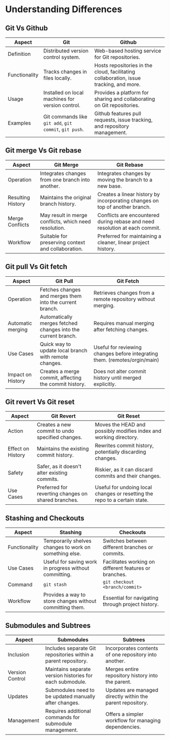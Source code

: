 # Understanding Differences

## Git Vs Github

| Aspect              | Git                                        | Github                                                    |
|---------------------|--------------------------------------------|-----------------------------------------------------------|
| Definition          | Distributed version control system.        | Web-based hosting service for Git repositories.           |
| Functionality      | Tracks changes in files locally.           | Hosts repositories in the cloud, facilitating collaboration, issue tracking, and more.|
| Usage               | Installed on local machines for version control. | Provides a platform for sharing and collaborating on Git repositories. |
| Examples            | Git commands like `git add`, `git commit`, `git push`. | Github features pull requests, issue tracking, and repository management. |


## Git merge Vs Git rebase

| Aspect                  | Git Merge                                               | Git Rebase                                             |
|-------------------------|----------------------------------------------------------|--------------------------------------------------------|
| Operation               | Integrates changes from one branch into another.         | Integrates changes by moving the branch to a new base. |
| Resulting History       | Maintains the original branch history.                  | Creates a linear history by incorporating changes on top of another branch.|
| Merge Conflicts         | May result in merge conflicts, which need resolution.   | Conflicts are encountered during rebase and need resolution at each commit. |
| Workflow                | Suitable for preserving context and collaboration.      | Preferred for maintaining a cleaner, linear project history.|


## Git pull Vs Git fetch

| Aspect                  | Git Pull                                                  | Git Fetch                                                 |
|-------------------------|-----------------------------------------------------------|-----------------------------------------------------------|
| Operation               | Fetches changes and merges them into the current branch. | Retrieves changes from a remote repository without merging.|
| Automatic merging       | Automatically merges fetched changes into the current branch. | Requires manual merging after fetching changes.          |
| Use Cases               | Quick way to update local branch with remote changes.    | Useful for reviewing changes before integrating them. (remotes/orgin/main)    |
| Impact on History       | Creates a merge commit, affecting the commit history.    | Does not alter commit history until merged explicitly.    |


## Git revert Vs Git reset

| Aspect                  | Git Revert                                               | Git Reset                                               |
|-------------------------|----------------------------------------------------------|---------------------------------------------------------|
| Action                  | Creates a new commit to undo specified changes.          | Moves the HEAD and possibly modifies index and working directory.|
| Effect on History       | Maintains the existing commit history.                   | Rewrites commit history, potentially discarding changes. |
| Safety                  | Safer, as it doesn't alter existing commits.             | Riskier, as it can discard commits and their changes.   |
| Use Cases               | Preferred for reverting changes on shared branches.      | Useful for undoing local changes or resetting the repo to a certain state. |

## Stashing and Checkouts

| Aspect                  | Stashing                                                  | Checkouts                                                |
|-------------------------|-----------------------------------------------------------|-----------------------------------------------------------|
| Functionality           | Temporarily shelves changes to work on something else.    | Switches between different branches or commits.          |
| Use Cases               | Useful for saving work in progress without committing.    | Facilitates working on different features or branches.   |
| Command                 | `git stash`                                              | `git checkout <branch/commit>`                           |
| Workflow                | Provides a way to store changes without committing them. | Essential for navigating through project history.        |

## Submodules and Subtrees

| Aspect                  | Submodules                                                | Subtrees                                                 |
|-------------------------|-----------------------------------------------------------|-----------------------------------------------------------|
| Inclusion               | Includes separate Git repositories within a parent repository. | Incorporates contents of one repository into another.    |
| Version Control         | Maintains separate version histories for each submodule.  | Merges entire repository history into the parent.        |
| Updates                 | Submodules need to be updated manually after changes.     | Updates are managed directly within the parent repository.|
| Management              | Requires additional commands for submodule management.    | Offers a simpler workflow for managing dependencies.     |
